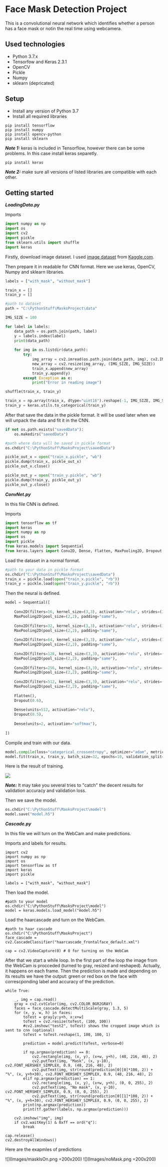 # Face Mask Detection Project

This is a convolutional neural network which identifies whether a person has a face mask or notin the real time using webcamera.

## Used technologies

* Python 3.7.x 
* Tensorfow and Keras 2.3.1
* OpenCV
* Pickle
* Numpy
* sklearn (depricated)

## Setup

* Install any version of Python 3.7
* Install all required libraries

```
pip install tensorflow
pip install numpy
pip install opencv-python
pip install sklearn
```

***Note 1:*** keras is included in Tensorflow, however there can be some problems. In this case install keras separetly.

```pip install keras```

***Note 2:*** make sure all versions of listed libraries are compatible with each other.

## Getting started

***LoadingData.py***

Imports
```python
import numpy as np
import os
import cv2
import pickle
from sklearn.utils import shuffle
import keras
```

Firstly, download image dataset. I used [image dataset](https://www.kaggle.com/omkargurav/face-mask-dataset) from [Kaggle.com](https://www.kaggle.com/).

Then prepare it in readable for CNN format. Here we use keras, OpenCV, Numpy and sklearn libraries. 

```python
labels = ["with_mask", "without_mask"]

train_x = []
train_y = []

#path to dataset
path = "C:\PythonStuff\MasksProject\data"  

IMG_SIZE = 100

for label in labels:
    data_path = os.path.join(path, label)
    y = labels.index(label)
    print(data_path)
   
    for img in os.listdir(data_path):
        try:
            img_array = cv2.imread(os.path.join(data_path, img), cv2.IMREAD_GRAYSCALE)
            new_array = cv2.resize(img_array, (IMG_SIZE, IMG_SIZE))
            train_x.append(new_array)
            train_y.append(y)
        except Exception as e:
            print("Error in reading image")

shuffle(train_x, train_y)

train_x = np.array(train_x, dtype="uint16").reshape(-1, IMG_SIZE, IMG_SIZE, 1)
train_y = keras.utils.to_categorical(train_y)
```
 
After that save the data in the pickle format. It will be used later when we will unpack the data and fit it in the CNN.
```python
if not os.path.exists("savedData"):
    os.makedirs("savedData")

#path where data will be saved in pickle format
os.chdir("C:\PythonStuff\MasksProject\savedData")

pickle_out_x = open("train_x.pickle", "wb")
pickle.dump(train_x, pickle_out_x)    
pickle_out_x.close()

pickle_out_y = open("train_y.pickle", "wb")
pickle.dump(train_y, pickle_out_y)
pickle_out_y.close()  
```

***ConvNet.py***

In this file CNN is defined.

Imports

```python
import tensorflow as tf
import keras
import numpy as np
import os
import pickle
from keras.models import Sequential
from keras.layers import Conv2D, Dense, Flatten, MaxPooling2D, Dropout
```

Load the dataset in a normal format.

```python
#path to your data in pickle format
os.chdir("C:\PythonStuff\MasksProject\savedData")
train_x = pickle.load(open("train_x.pickle", "rb"))
train_y = pickle.load(open("train_y.pickle", "rb"))
```

Then the neural is defined.

```python
model = Sequential([
 
	Conv2D(filters=16, kernel_size=(3,3), activation="relu", strides=(1,1), padding="same", input_shape=train_x.shape[1:]), 
    MaxPooling2D(pool_size=(2,2), padding="same"),   
    
    Conv2D(filters=32, kernel_size=(3,3), activation="relu", strides=(1,1), padding="same"),
    MaxPooling2D(pool_size=(2,2), padding="same"),
    
    Conv2D(filters=64, kernel_size=(3,3), activation="relu", strides=(1,1), padding="same"),
    MaxPooling2D(pool_size=(2,2), padding="same"),
    
    Conv2D(filters=128, kernel_size=(3,3), activation="relu", strides=(1,1), padding="same", input_shape=train_x.shape[1:]), 
    MaxPooling2D(pool_size=(2,2), padding="same"),   
    
    Conv2D(filters=256, kernel_size=(3,3), activation="relu", strides=(1,1), padding="same"),
    MaxPooling2D(pool_size=(2,2), padding="same"),
    
    Conv2D(filters=512, kernel_size=(3,3), activation="relu", strides=(1,1), padding="same"),
    MaxPooling2D(pool_size=(2,2), padding="same"),
    
    Flatten(),
    Dropout(0.6),
    
    Dense(units=512, activation="relu"),
    Dropout(0.5),
    
    Dense(units=2, activation="softmax"),  
 
])
```

Compile and train with our data.

```python
model.compile(loss="categorical_crossentropy", optimizer="adam", metrics=["accuracy"])
model.fit(train_x, train_y, batch_size=32, epochs=10, validation_split=0.1)
```

Here is the result of training. 

![](Images/accuracy.png)

***Note:*** It may take you several tries to "catch" the decent results for validation accuracy and validation loss.

Then we save the model.

```python
os.chdir("C:\PythonStuff\MasksProject\model")
model.save("model.h5")
```

***Cascade.py***

In this file we will turn on the WebCam and make predictions.

Imports and labels for results.

```
import cv2
import numpy as np
import os
import tensorflow as tf
import keras
import pickle

labels = ["with_mask", "without_mask"]
```

Then load the model.

```
#path to your model
os.chdir("C:\PythonStuff\MasksProject\model")
model = keras.models.load_model("model.h5")
```

Load the haarcascade and turn on the WebCam.

```
#path to haar cascade
os.chdir("C:\PythonStuff\MasksProject")
face_cascade = cv2.CascadeClassifier("haarcascade_frontalface_default.xml")

cap = cv2.VideoCapture(0) # 0 for turning on the WebCam
```

After that we start a while loop. In the first part of the loop the image from the WebCam is procceded (turned to gray, resized and reshaped). Actually, it happens on each frame. Then the prediction is made and depending on its results we have the output: green or red box on the face with correscponding label and accuracy of the prediction.

```
while True:
    
    _, img = cap.read()
    gray = cv2.cvtColor(img, cv2.COLOR_BGR2GRAY)
    faces = face_cascade.detectMultiScale(gray, 1.3, 5)
    for (x, y, w, h) in faces:        
        toTest = gray[y:y+h, x:x+w]
        toTest = cv2.resize(toTest, (100, 100))
        #cv2.imshow("test2", toTest) shows the cropped image which is sent to cnn (optional)
        toTest = toTest.reshape(1, 100, 100, 1)
        
        prediction = model.predict(toTest, verbose=0)
        
        if np.argmax(prediction) == 0:
            cv2.rectangle(img, (x, y), (x+w, y+h), (48, 216, 48), 2)
            cv2.putText(img, "Mask", (x, y-10), cv2.FONT_HERSHEY_SIMPLEX, 0.9, (48, 216, 48), 2)
            cv2.putText(img, str(round(prediction[0][0]*100, 2)) + "%", (x, y+h+30), cv2.FONT_HERSHEY_SIMPLEX, 0.9, (48, 216, 48), 2)
        elif np.argmax(prediction) == 1:
            cv2.rectangle(img, (x, y), (x+w, y+h), (0, 0, 255), 2)
            cv2.putText(img, "No mask", (x, y-10), cv2.FONT_HERSHEY_SIMPLEX, 0.9, (0, 0, 255), 2)
            cv2.putText(img, str(round(prediction[0][1]*100, 2)) + "%", (x, y+h+30), cv2.FONT_HERSHEY_SIMPLEX, 0.9, (0, 0, 255), 2)
        print(np.argmax(prediction))
        print(tf.gather(labels, np.argmax(prediction)))
    
    cv2.imshow("img", img)
    if cv2.waitKey(1) & 0xff == ord("q"): 
        break

cap.release()
cv2.destroyAllWindows()
```

Here are the exapmles of predictions

![](Images/maskIsOn.png =200x200)  ![](Images/noMask.png =200x200)